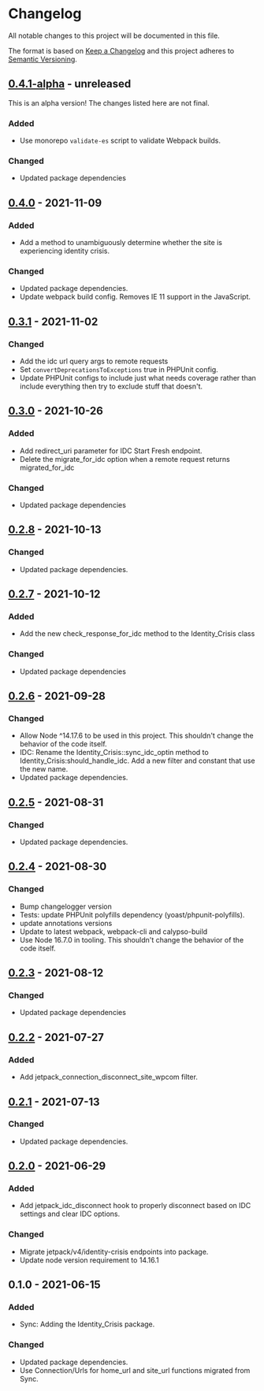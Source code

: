 # Changelog

All notable changes to this project will be documented in this file.

The format is based on [Keep a Changelog](https://keepachangelog.com/en/1.0.0/)
and this project adheres to [Semantic Versioning](https://semver.org/spec/v2.0.0.html).

## [0.4.1-alpha] - unreleased

This is an alpha version! The changes listed here are not final.

### Added
- Use monorepo `validate-es` script to validate Webpack builds.

### Changed
- Updated package dependencies

## [0.4.0] - 2021-11-09
### Added
- Add a method to unambiguously determine whether the site is experiencing identity crisis.

### Changed
- Updated package dependencies.
- Update webpack build config. Removes IE 11 support in the JavaScript.

## [0.3.1] - 2021-11-02
### Changed
- Add the idc url query args to remote requests
- Set `convertDeprecationsToExceptions` true in PHPUnit config.
- Update PHPUnit configs to include just what needs coverage rather than include everything then try to exclude stuff that doesn't.

## [0.3.0] - 2021-10-26
### Added
- Add redirect_uri parameter for IDC Start Fresh endpoint.
- Delete the migrate_for_idc option when a remote request returns migrated_for_idc

### Changed
- Updated package dependencies

## [0.2.8] - 2021-10-13
### Changed
- Updated package dependencies.

## [0.2.7] - 2021-10-12
### Added
- Add the new check_response_for_idc method to the Identity_Crisis class

### Changed
- Updated package dependencies

## [0.2.6] - 2021-09-28
### Changed
- Allow Node ^14.17.6 to be used in this project. This shouldn't change the behavior of the code itself.
- IDC: Rename the Identity_Crisis::sync_idc_optin method to Identity_Crisis:should_handle_idc. Add a new filter and constant that use the new name.
- Updated package dependencies.

## [0.2.5] - 2021-08-31
### Changed
- Updated package dependencies.

## [0.2.4] - 2021-08-30
### Changed
- Bump changelogger version
- Tests: update PHPUnit polyfills dependency (yoast/phpunit-polyfills).
- update annotations versions
- Update to latest webpack, webpack-cli and calypso-build
- Use Node 16.7.0 in tooling. This shouldn't change the behavior of the code itself.

## [0.2.3] - 2021-08-12
### Changed
- Updated package dependencies

## [0.2.2] - 2021-07-27
### Added
- Add jetpack_connection_disconnect_site_wpcom filter.

## [0.2.1] - 2021-07-13
### Changed
- Updated package dependencies.

## [0.2.0] - 2021-06-29
### Added
- Add jetpack_idc_disconnect hook to properly disconnect based on IDC settings and clear IDC options.

### Changed
- Migrate jetpack/v4/identity-crisis endpoints into package.
- Update node version requirement to 14.16.1

## 0.1.0 - 2021-06-15
### Added
- Sync: Adding the Identity_Crisis package.

### Changed
- Updated package dependencies.
- Use Connection/Urls for home_url and site_url functions migrated from Sync.

[0.4.1-alpha]: https://github.com/Automattic/jetpack-identity-crisis/compare/v0.4.0...v0.4.1-alpha
[0.4.0]: https://github.com/Automattic/jetpack-identity-crisis/compare/v0.3.1...v0.4.0
[0.3.1]: https://github.com/Automattic/jetpack-identity-crisis/compare/v0.3.0...v0.3.1
[0.3.0]: https://github.com/Automattic/jetpack-identity-crisis/compare/v0.2.8...v0.3.0
[0.2.8]: https://github.com/Automattic/jetpack-identity-crisis/compare/v0.2.7...v0.2.8
[0.2.7]: https://github.com/Automattic/jetpack-identity-crisis/compare/v0.2.6...v0.2.7
[0.2.6]: https://github.com/Automattic/jetpack-identity-crisis/compare/v0.2.5...v0.2.6
[0.2.5]: https://github.com/Automattic/jetpack-identity-crisis/compare/v0.2.4...v0.2.5
[0.2.4]: https://github.com/Automattic/jetpack-identity-crisis/compare/v0.2.3...v0.2.4
[0.2.3]: https://github.com/Automattic/jetpack-identity-crisis/compare/v0.2.2...v0.2.3
[0.2.2]: https://github.com/Automattic/jetpack-identity-crisis/compare/v0.2.1...v0.2.2
[0.2.1]: https://github.com/Automattic/jetpack-identity-crisis/compare/v0.2.0...v0.2.1
[0.2.0]: https://github.com/Automattic/jetpack-identity-crisis/compare/v0.1.0...v0.2.0
